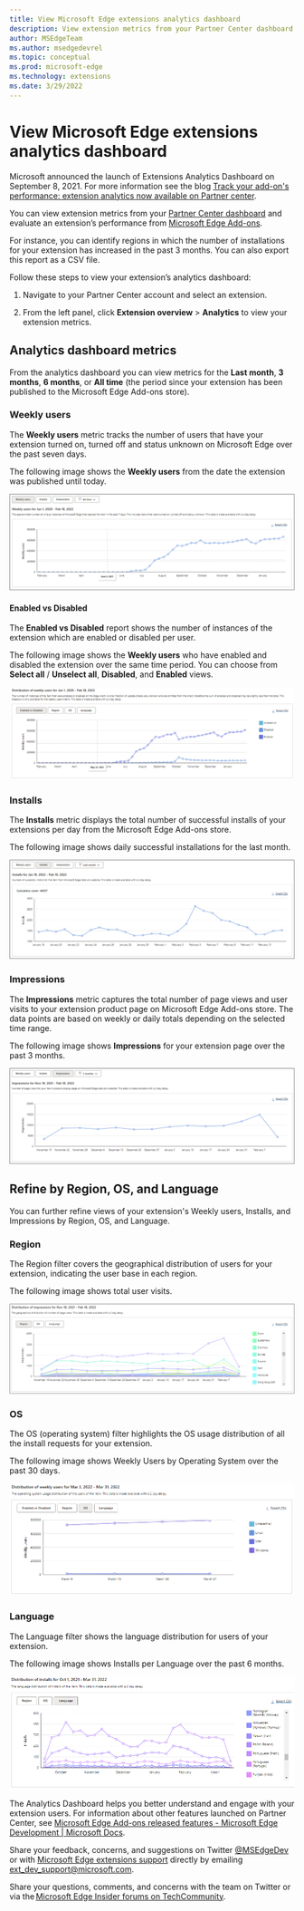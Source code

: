```yaml
---
title: View Microsoft Edge extensions analytics dashboard
description: View extension metrics from your Partner Center dashboard and evaluate an extension’s performance from Microsoft Edge Add-ons website.
author: MSEdgeTeam
ms.author: msedgedevrel
ms.topic: conceptual
ms.prod: microsoft-edge
ms.technology: extensions
ms.date: 3/29/2022
---
```

# View Microsoft Edge extensions analytics dashboard

Microsoft announced the launch of Extensions Analytics Dashboard on September 8, 2021. For more information see the blog [Track your add-on's performance: extension analytics now available on Partner center](https://techcommunity.microsoft.com/t5/articles/track-your-add-on-s-performance-extension-analytics-now/m-p/2733351).

You can view extension metrics from your [Partner Center dashboard](https://partner.microsoft.com/dashboard/microsoftedge/overview) and evaluate an extension’s performance from [Microsoft Edge Add-ons](https://microsoftedge.microsoft.com/addons/Microsoft-Edge-Extensions-Home).

For instance, you can identify regions in which the number of installations for your extension has increased in the past 3 months. You can also export this report as a CSV file.

Follow these steps to view your extension’s analytics dashboard:  

1. Navigate to your Partner Center account and select an extension.

1. From the left panel, click **Extension overview** > **Analytics** to view your extension metrics.


<!-- ====================================================================== -->
## Analytics dashboard metrics

From the analytics dashboard you can view metrics for the **Last month**, **3 months**, **6 months**, or **All time** (the period since your extension has been published to the Microsoft Edge Add-ons store).

### Weekly users

The **Weekly users** metric tracks the number of users that have your extension turned on, turned off and status unknown on Microsoft Edge over the past seven days.

The following image shows the **Weekly users** from the date the extension was published until today.

![Weekly users from the date the extension was published until today](../media/extensions-analytics-weekly-users.png)

#### Enabled vs Disabled

The **Enabled vs Disabled** report shows the number of instances of the extension which are enabled or disabled per user.

The following image shows the **Weekly users** who have enabled and disabled the extension over the same time period. You can choose from **Select all** / **Unselect all**, **Disabled**, and **Enabled** views.

![Weekly users who have enabled and disabled the extension over the selected time period](../media/extensions-analytics-enabled-disabled.png)


<!-- ====================================================================== -->


### Installs

The **Installs** metric displays the total number of successful installs of your extensions per day from the Microsoft Edge Add-ons store.

The following image shows daily successful installations for the last month.

![Installs for your extension over the last month](../media/extensions-analytics-weekly-users-installs.png)

### Impressions

The **Impressions** metric captures the total number of page views and user visits to your extension product page on Microsoft Edge Add-ons store. The data points are based on weekly or daily totals depending on the selected time range.

The following image shows **Impressions** for your extension page over the past 3 months.

![Impressions for your extension over the past 3 months](../media/extensions-analytics-weekly-users-impressions.png)



<!-- ====================================================================== -->
## Refine by Region, OS, and Language

You can further refine views of your extension's Weekly users, Installs, and Impressions by Region, OS, and Language.

### Region

The Region filter covers the geographical distribution of users for your extension, indicating the user base in each region.

The following image shows total user visits.

![Geographic distribution by Region for your extension](../media/extensions-analytics-filter-region.png)

### OS

The OS (operating system) filter highlights the OS usage distribution of all the install requests for your extension.

The following image shows Weekly Users by Operating System over the past 30 days.

![Operation System usage distribution for your extension](../media/extension-analytics-weekly-users-filter-os-30-days.png)

### Language

The Language filter shows the language distribution for users of your extension.

The following image shows Installs per Language over the past 6 months.

![Language distribution for your extension](../media/extension-analytics-installs-filter-language-6-months.png)

The Analytics Dashboard helps you better understand and engage with your extension users. For information about other 
features launched on Partner Center, see [Microsoft Edge Add-ons released features - Microsoft Edge Development | Microsoft Docs](/microsoft-edge/extensions-chromium/whats-new/released-features).

Share your feedback, concerns, and suggestions on Twitter [@MSEdgeDev](https://twitter.com/msedgedev/) or with [Microsoft Edge extensions support](/microsoft-edge/extensions-chromium/publish/contact-extensions-team) directly by emailing [ext_dev_support@microsoft.com](mailto:ext_dev_support@microsoft.com).

Share your questions, comments, and concerns with the team on Twitter  or via the [Microsoft Edge Insider forums on TechCommunity](https://techcommunity.microsoft.com/t5/articles/manifest-v3-changes-are-now-available-in-microsoft-edge/m-p/1780254).
